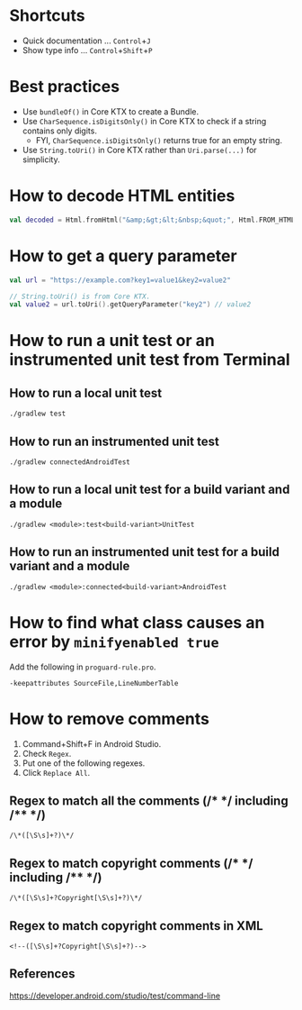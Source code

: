 # Shortcuts
* Quick documentation ... `Control`+`J`
* Show type info ... `Control`+`Shift`+`P`

# Best practices
* Use `bundleOf()` in Core KTX to create a Bundle.
* Use `CharSequence.isDigitsOnly()` in Core KTX to check if a string contains only digits.
  * FYI, `CharSequence.isDigitsOnly()` returns true for an empty string.
* Use `String.toUri()` in Core KTX rather than `Uri.parse(...)` for simplicity.

# How to decode HTML entities
```kotlin
val decoded = Html.fromHtml("&amp;&gt;&lt;&nbsp;&quot;", Html.FROM_HTML_MODE_COMPACT).toString() // "&>< ""
```

# How to get a query parameter
```kotlin
val url = "https://example.com?key1=value1&key2=value2"

// String.toUri() is from Core KTX.
val value2 = url.toUri().getQueryParameter("key2") // value2
```

# How to run a unit test or an instrumented unit test from Terminal
## How to run a local unit test
```shell
./gradlew test
```

## How to run an instrumented unit test
```shell
./gradlew connectedAndroidTest
```

## How to run a local unit test for a build variant and a module
```shell
./gradlew <module>:test<build-variant>UnitTest
```

## How to run an instrumented unit test for a build variant and a module
```shell
./gradlew <module>:connected<build-variant>AndroidTest
```

# How to find what class causes an error by `minifyenabled true`
Add the following in `proguard-rule.pro`.
```
-keepattributes SourceFile,LineNumberTable
```

# How to remove comments
1. Command+Shift+F in Android Studio.
2. Check `Regex`.
3. Put one of the following regexes.
4. Click `Replace All`.

## Regex to match all the comments (/* \*/ including /** \*/)
```
/\*([\S\s]+?)\*/
```

## Regex to match copyright comments (/* \*/ including /** \*/)
```
/\*([\S\s]+?Copyright[\S\s]+?)\*/
```

## Regex to match copyright comments in XML
```
<!--([\S\s]+?Copyright[\S\s]+?)-->
```

## References
https://developer.android.com/studio/test/command-line
